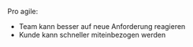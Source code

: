 Pro agile:
 - Team kann besser auf neue Anforderung reagieren
 - Kunde kann schneller miteinbezogen werden

